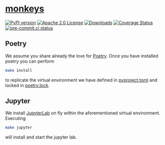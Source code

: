 # [monkeys](https://tschm.github.io/monkeys/book)

[![PyPI version](https://badge.fury.io/py/monkeys.svg)](https://badge.fury.io/py/monkeys)
[![Apache 2.0 License](https://img.shields.io/badge/License-APACHEv2-brightgreen.svg)](https://github.com/tschm/monkeys/blob/main/LICENSE)
[![Downloads](https://static.pepy.tech/personalized-badge/monkeys?period=month&units=international_system&left_color=black&right_color=orange&left_text=PyPI%20downloads%20per%20month)](https://pepy.tech/project/monkeys)
[![Coverage Status](https://coveralls.io/repos/github/tschm/monkeys/badge.png?branch=main)](https://coveralls.io/github/tschm/monkeys?branch=main)
[![pre-commit.ci status](https://results.pre-commit.ci/badge/github/tschm/monkeys/main.svg)](https://results.pre-commit.ci/latest/github/tschm/monkeys/main)

## Poetry

We assume you share already the love for [Poetry](https://python-poetry.org).
Once you have installed poetry you can perform

```bash
make install
```

to replicate the virtual environment we have defined in [pyproject.toml](pyproject.toml)
and locked in [poetry.lock](poetry.lock).

## Jupyter

We install [JupyterLab](https://jupyter.org) on fly within the aforementioned
virtual environment. Executing

```bash
make jupyter
```

will install and start the jupyter lab.
